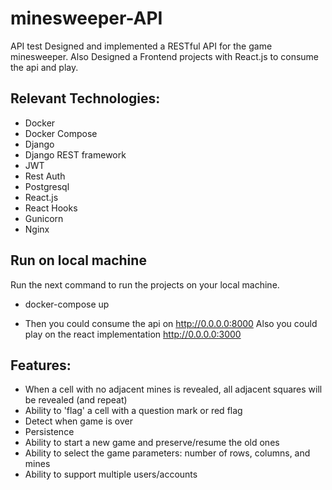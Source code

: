 # minesweeper-API
API test
Designed and implemented a RESTful API for the game minesweeper.
Also Designed a Frontend projects with React.js to consume the api and play.

## Relevant Technologies:
* Docker
* Docker Compose
* Django
* Django REST framework
* JWT
* Rest Auth
* Postgresql
* React.js
* React Hooks
* Gunicorn
* Nginx

## Run on local machine
Run the next command to run the projects on your local machine.

* docker-compose up

* Then you could consume the api on http://0.0.0.0:8000
Also you could play on the react implementation http://0.0.0.0:3000

## Features:
* When a cell with no adjacent mines is revealed, all adjacent squares will be revealed (and repeat)
* Ability to 'flag' a cell with a question mark or red flag
* Detect when game is over
* Persistence
* Ability to start a new game and preserve/resume the old ones
* Ability to select the game parameters: number of rows, columns, and mines
* Ability to support multiple users/accounts
